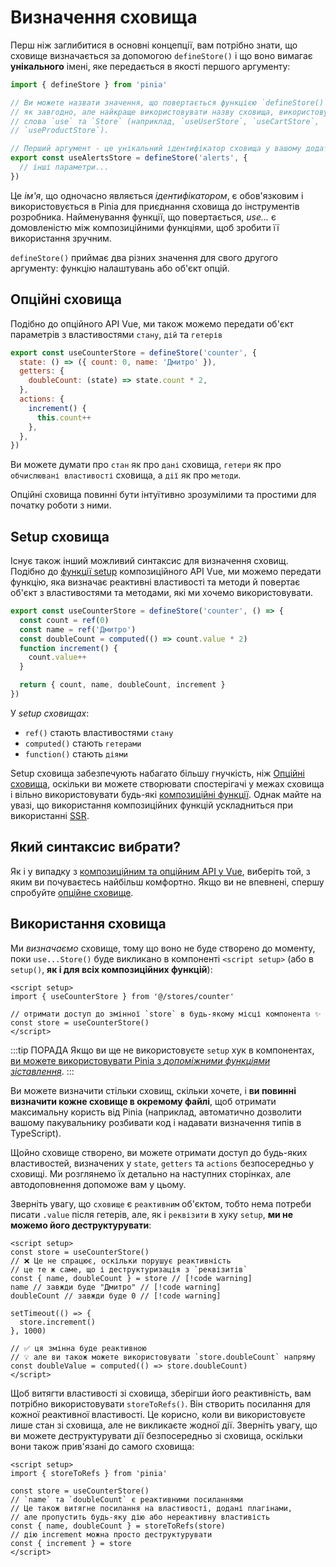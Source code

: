 # Визначення сховища

<VueSchoolLink
  href="https://vueschool.io/lessons/define-your-first-pinia-store"
  title="Дізнайтеся, як визначати та використовувати сховища в Pinia"
/>

Перш ніж заглибитися в основні концепції, вам потрібно знати, що сховище визначається за допомогою `defineStore()` і що воно вимагає **унікального** імені, яке передається в якості першого аргументу:

```js
import { defineStore } from 'pinia'

// Ви можете назвати значення, що повертається функцією `defineStore()`, 
// як завгодно, але найкраще використовувати назву сховища, використовуючи 
// слова `use` та `Store` (наприклад, `useUserStore`, `useCartStore`, 
// `useProductStore`). 

// Перший аргумент - це унікальний ідентифікатор сховища у вашому додатку
export const useAlertsStore = defineStore('alerts', {
  // інші параметри...
})
```

Це _ім'я_, що одночасно являється _ідентифікатором_, є обов'язковим і використовується в Pinia для приєднання сховища до інструментів розробника. Найменування функції, що повертається, _use..._ є домовленістю між композиційними функціями, щоб зробити її використання зручним.

`defineStore()` приймає два різних значення для свого другого аргументу: функцію налаштувань або об'єкт опцій.

## Опційні сховища

Подібно до опційного API Vue, ми також можемо передати об'єкт параметрів з властивостями `стану`, `дій` та `гетерів`

```js {2-10}
export const useCounterStore = defineStore('counter', {
  state: () => ({ count: 0, name: 'Дмитро' }),
  getters: {
    doubleCount: (state) => state.count * 2,
  },
  actions: {
    increment() {
      this.count++
    },
  },
})
```

Ви можете думати про `стан` як про `дані` сховища, `гетери` як про `обчислювані властивості` сховища, а `дії` як про `методи`.

Опційні сховища повинні бути інтуїтивно зрозумілими та простими для початку роботи з ними.

## Setup сховища

Існує також інший можливий синтаксис для визначення сховищ. Подібно до [функції setup](https://ua.vuejs.org/api/composition-api-setup.html) композиційного API Vue, ми можемо передати функцію, яка визначає реактивні властивості та методи й повертає об'єкт з властивостями та методами, які ми хочемо використовувати.

```js
export const useCounterStore = defineStore('counter', () => {
  const count = ref(0)
  const name = ref('Дмитро')
  const doubleCount = computed(() => count.value * 2)
  function increment() {
    count.value++
  }

  return { count, name, doubleCount, increment }
})
```

У _setup сховищах_:

- `ref()` стають властивостями `стану`
- `computed()` стають `гетерами`
- `function()` стають `діями`

Setup сховища забезпечують набагато більшу гнучкість, ніж [Опційні сховища](#option-stores), оскільки ви можете створювати спостерігачі у межах сховища і вільно використовувати будь-які [композиційні функції](https://ua.vuejs.org/guide/reusability/composables.html#composables). Однак майте на увазі, що використання композиційних функцій ускладниться при використанні [SSR](../cookbook/composables.md).

## Який синтаксис вибрати?

Як і у випадку з [композиційним та опційним API у Vue](https://ua.vuejs.org/guide/introduction.html#which-to-choose), виберіть той, з яким ви почуваєтесь найбільш комфортно. Якщо ви не впевнені, спершу спробуйте [опційне сховище](#option-stores).

## Використання сховища

Ми _визначаємо_ сховище, тому що воно не буде створено до моменту, поки `use...Store()` буде викликано в компоненті `<script setup>` (або в `setup()`, **як і для всіх композиційних функцій**):

```vue
<script setup>
import { useCounterStore } from '@/stores/counter'

// отримати доступ до змінної `store` в будь-якому місці компонента ✨
const store = useCounterStore()
</script>
```

:::tip ПОРАДА
Якщо ви ще не використовуєте `setup` хук в компонентах, [ви можете використовувати Pinia з _допоміжними функціями зіставлення_](../cookbook/options-api.md).
:::

Ви можете визначити стільки сховищ, скільки хочете, і **ви повинні визначити кожне сховище в окремому файлі**, щоб отримати максимальну користь від Pinia (наприклад, автоматично дозволити вашому пакувальнику розбивати код і надавати визначення типів в TypeScript).

Щойно сховище створено, ви можете отримати доступ до будь-яких властивостей, визначених у `state`, `getters` та `actions` безпосередньо у сховищі. Ми розглянемо їх детально на наступних сторінках, але автодоповнення допоможе вам у цьому.

Зверніть увагу, що `сховище` є `реактивним` об'єктом, тобто нема потреби писати `.value` після гетерів, але, як і `реквізити` в хуку `setup`, **ми не можемо його деструктурувати**:

```vue
<script setup>
const store = useCounterStore()
// ❌ Це не спрацює, оскільки порушує реактивність
// це те ж саме, що і деструктуризація з `реквізитів`
const { name, doubleCount } = store // [!code warning]
name // завжди буде "Дмитро" // [!code warning]
doubleCount // завжди буде 0 // [!code warning]

setTimeout(() => {
  store.increment()
}, 1000)

// ✅ ця змінна буде реактивною
// 💡 але ви також можете використовувати `store.doubleCount` напряму
const doubleValue = computed(() => store.doubleCount)
</script>
```

Щоб витягти властивості зі сховища, зберігши його реактивність, вам потрібно використовувати `storeToRefs()`. Він створить посилання для кожної реактивної властивості. Це корисно, коли ви використовуєте лише стан зі сховища, але не викликаєте жодної дії. Зверніть увагу, що ви можете деструктурувати дії безпосередньо зі сховища, оскільки вони також прив'язані до самого сховища:

```vue
<script setup>
import { storeToRefs } from 'pinia'

const store = useCounterStore()
// `name` та `doubleCount` є реактивними посиланнями
// Це також витягне посилання на властивості, додані плагінами,
// але пропустить будь-яку дію або нереактивну властивість
const { name, doubleCount } = storeToRefs(store)
// дію increment можна просто деструктурувати
const { increment } = store
</script>
```
